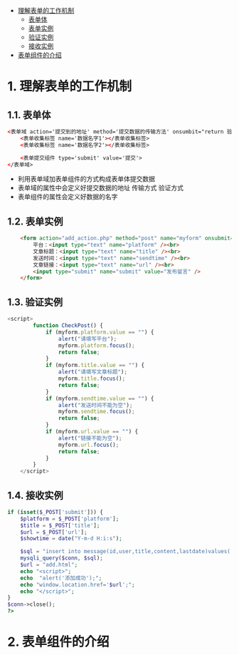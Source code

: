 <!-- TOC -->

- [理解表单的工作机制](#理解表单的工作机制)
    - [表单体](#表单体)
    - [表单实例](#表单实例)
    - [验证实例](#验证实例)
    - [接收实例](#接收实例)
- [表单组件的介绍](#表单组件的介绍)

<!-- /TOC -->

# 1. 理解表单的工作机制

## 1.1. 表单体

``` html
<表单域 action='提交到的地址' method='提交数据的传输方法' onsumbit="return 验证方法" name='表单数据对象的名字'> 
    <表单收集标签 name='数据名字1'></表单收集标签>
    <表单收集标签 name='数据名字2'></表单收集标签>

    <表单提交组件 type='submit' value='提交'>
</表单域>
```
- 利用表单域加表单组件的方式构成表单体提交数据
- 表单域的属性中会定义好提交数据的地址 传输方式 验证方式
- 表单组件的属性会定义好数据的名字

## 1.2. 表单实例
``` html
    <form action="add_action.php" method="post" name="myform" onsubmit="return CheckPost();">
        平台：<input type="text" name="platform" /><br>
        文章标题：<input type="text" name="title" /><br>
        发送时间：<input type="text" name="sendtime" /><br>
        文章链接：<input type="text" name="url" /><br>
        <input type="submit" name="submit" value="发布留言" />
    </form>
```

## 1.3. 验证实例

``` js
<script>
        function CheckPost() {
            if (myform.platform.value == "") {
                alert("请填写平台");
                myform.platform.focus();
                return false;
            }
            if (myform.title.value == "") {
                alert("请填写文章标题");
                myform.title.focus();
                return false;
            }
            if (myform.sendtime.value == "") {
                alert("发送时间不能为空");
                myform.sendtime.focus();
                return false;
            }
            if (myform.url.value == "") {
                alert("链接不能为空");
                myform.url.focus();
                return false;
            }
        }
    </script>
```

## 1.4. 接收实例

``` php
if (isset($_POST['submit'])) {
    $platform = $_POST['platform'];
    $title = $_POST['title'];
    $url = $_POST['url'];
    $showtime = date("Y-m-d H:i:s");

    $sql = "insert into message(id,user,title,content,lastdate)values('','$user','$title','$content','$showtime')";
    mysqli_query($conn, $sql);
    $url = "add.html";
    echo "<script>";
    echo  "alert('添加成功');";
    echo "window.location.href='$url';";
    echo "</script>";
}
$conn->close();
?>
```

# 2. 表单组件的介绍

